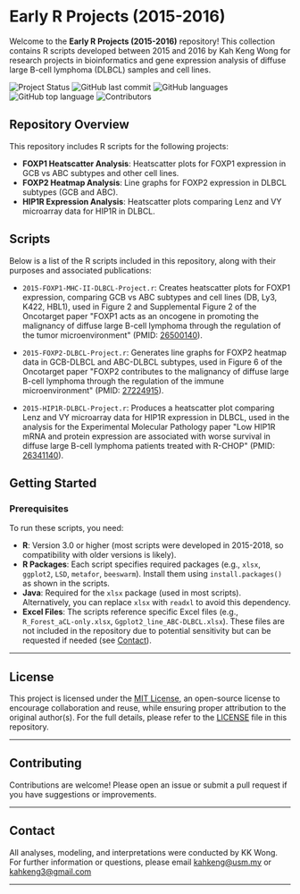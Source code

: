 # Early R Projects (2015-2016)

Welcome to the **Early R Projects (2015-2016)** repository! This collection contains R scripts developed between 2015 and 2016 by Kah Keng Wong for research projects in bioinformatics and gene expression analysis of diffuse large B-cell lymphoma (DLBCL) samples and cell lines. 

![Project Status](https://img.shields.io/badge/status-active-brightgreen)
![GitHub last commit](https://img.shields.io/github/last-commit/kahkengwong/Early-R-Projects-2015-2016)
![GitHub languages](https://img.shields.io/github/languages/count/kahkengwong/Early-R-Projects-2015-2016)
![GitHub top language](https://img.shields.io/github/languages/top/kahkengwong/Early-R-Projects-2015-2016)
![Contributors](https://img.shields.io/github/contributors/kahkengwong/Early-R-Projects-2015-2016)

## Repository Overview

This repository includes R scripts for the following projects:
- **FOXP1 Heatscatter Analysis**: Heatscatter plots for FOXP1 expression in GCB vs ABC subtypes and other cell lines.
- **FOXP2 Heatmap Analysis**: Line graphs for FOXP2 expression in DLBCL subtypes (GCB and ABC).
- **HIP1R Expression Analysis**: Heatscatter plots comparing Lenz and VY microarray data for HIP1R in DLBCL.

## Scripts

Below is a list of the R scripts included in this repository, along with their purposes and associated publications:

- `2015-FOXP1-MHC-II-DLBCL-Project.r`: Creates heatscatter plots for FOXP1 expression, comparing GCB vs ABC subtypes and cell lines (DB, Ly3, K422, HBL1), used in Figure 2 and Supplemental Figure 2 of the Oncotarget paper "FOXP1 acts as an oncogene in promoting the malignancy of diffuse large B-cell lymphoma through the regulation of the tumor microenvironment" (PMID: [26500140](https://pubmed.ncbi.nlm.nih.gov/26500140/)).
  
- `2015-FOXP2-DLBCL-Project.r`: Generates line graphs for FOXP2 heatmap data in GCB-DLBCL and ABC-DLBCL subtypes, used in Figure 6 of the Oncotarget paper "FOXP2 contributes to the malignancy of diffuse large B-cell lymphoma through the regulation of the immune microenvironment" (PMID: [27224915](https://pubmed.ncbi.nlm.nih.gov/27224915/)).

- `2015-HIP1R-DLBCL-Project.r`: Produces a heatscatter plot comparing Lenz and VY microarray data for HIP1R expression in DLBCL, used in the analysis for the Experimental Molecular Pathology paper "Low HIP1R mRNA and protein expression are associated with worse survival in diffuse large B-cell lymphoma patients treated with R-CHOP" (PMID: [26341140](https://pubmed.ncbi.nlm.nih.gov/26341140/)).

## Getting Started

### Prerequisites
To run these scripts, you need:
- **R**: Version 3.0 or higher (most scripts were developed in 2015-2018, so compatibility with older versions is likely).
- **R Packages**: Each script specifies required packages (e.g., `xlsx`, `ggplot2`, `LSD`, `metafor`, `beeswarm`). Install them using `install.packages()` as shown in the scripts.
- **Java**: Required for the `xlsx` package (used in most scripts). Alternatively, you can replace `xlsx` with `readxl` to avoid this dependency.
- **Excel Files**: The scripts reference specific Excel files (e.g., `R_Forest_aCL-only.xlsx`, `Ggplot2_line_ABC-DLBCL.xlsx`). These files are not included in the repository due to potential sensitivity but can be requested if needed (see [Contact](#contact)).

---

## License
This project is licensed under the [MIT License](https://github.com/kahkengwong/GAM_PRSS_REML_Project/blob/main/LICENSE), an open-source license to encourage collaboration and reuse, while ensuring proper attribution to the original author(s). For the full details, please refer to the [LICENSE](https://github.com/kahkengwong/GAM_PRSS_REML_Project/blob/main/LICENSE) file in this repository.


---

## Contributing
Contributions are welcome! Please open an issue or submit a pull request if you have suggestions or improvements.

---

## Contact
All analyses, modeling, and interpretations were conducted by KK Wong. For further information or questions, please email [kahkeng@usm.my](mailto:kahkeng@usm.my) or [kahkeng3@gmail.com](mailto:kahkeng3@gmail.com)

---

